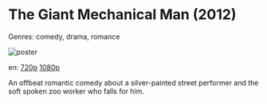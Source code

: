 # The Giant Mechanical Man (2012)

Genres: comedy, drama, romance

![poster](http://image.tmdb.org/t/p/w500/r9K2kmLrm2gIJuUPO6VamakgvDE.jpg)

en:
  [720p](magnet:?xt=urn:btih:9963F9F2E623432224623378D30B1C445FAB5772&tr=udp://glotorrents.pw:6969/announce&tr=udp://tracker.opentrackr.org:1337/announce&tr=udp://torrent.gresille.org:80/announce&tr=udp://tracker.openbittorrent.com:80&tr=udp://tracker.coppersurfer.tk:6969&tr=udp://tracker.leechers-paradise.org:6969&tr=udp://p4p.arenabg.ch:1337&tr=udp://tracker.internetwarriors.net:1337)
  [1080p](magnet:?xt=urn:btih:A437E5501576EC5B5533D1C8F79009C40CDCDB0F&tr=udp://glotorrents.pw:6969/announce&tr=udp://tracker.opentrackr.org:1337/announce&tr=udp://torrent.gresille.org:80/announce&tr=udp://tracker.openbittorrent.com:80&tr=udp://tracker.coppersurfer.tk:6969&tr=udp://tracker.leechers-paradise.org:6969&tr=udp://p4p.arenabg.ch:1337&tr=udp://tracker.internetwarriors.net:1337)
  


An offbeat romantic comedy about a silver-painted street performer and the soft spoken zoo worker who falls for him.